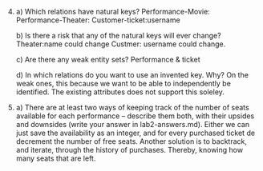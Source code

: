 4.
    a)  Which relations have natural keys?
        Performance-Movie:
        Performance-Theater:
        Customer-ticket:username

    b)  Is there a risk that any of the natural keys will ever change?
        Theater:name could change
        Custmer: username could change.

    c) Are there any weak entity sets?
        Performance & ticket

    d) In which relations do you want to use an invented key. Why?
        On the weak ones, this because we want to be able to independently be identified. The existing attributes does not support this soleley.

6.
    a) There are at least two ways of keeping track of the number of seats available for each performance – describe them both,     with their upsides and downsides (write your answer in lab2-answers.md).
        Either we can just save the availability as an integer, and for every purchased ticket de decrement the number of free seats.
        Another solution is to backtrack, and iterate, through the history of purchases. Thereby, knowing how many seats that are left.
        
